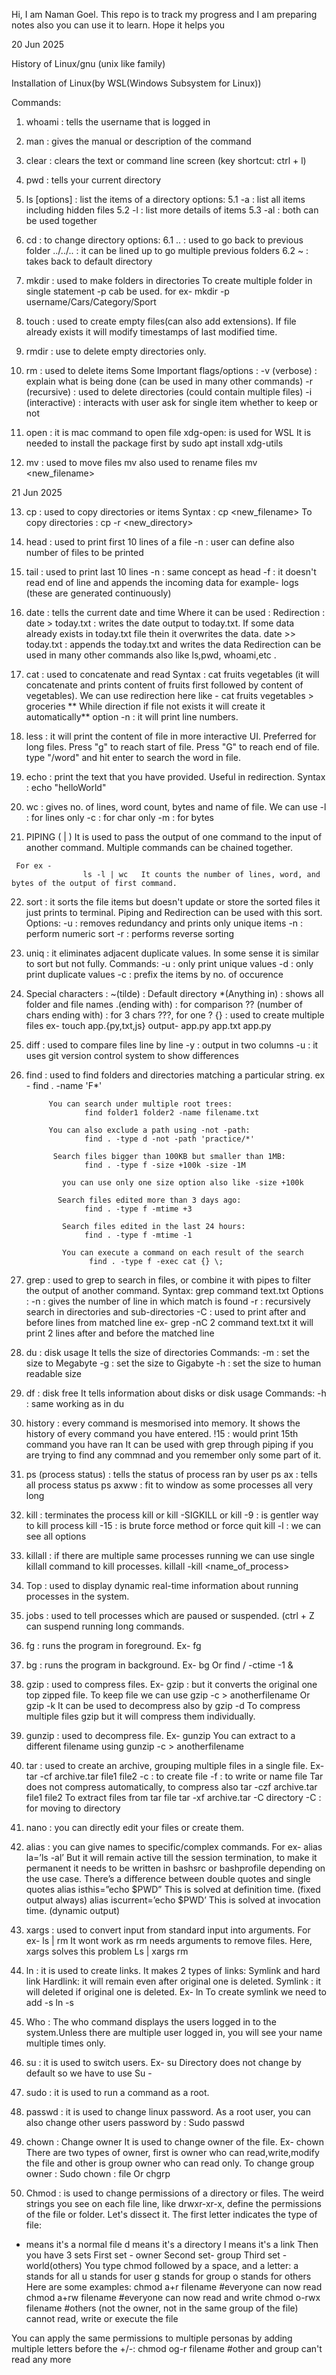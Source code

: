 Hi, I am Naman Goel.
This repo is to track my progress and I am preparing notes also you can use it to learn. Hope it helps you 

20 Jun 2025

History of Linux/gnu (unix like family)

Installation of Linux(by WSL(Windows Subsystem for Linux))

Commands:
1. whoami : tells the username that is logged in
2. man <command> : gives the manual or description of the command
3. clear : clears the text or command line screen (key shortcut: ctrl + l)
4. pwd :  tells your current directory
5. ls [options] : list the items of a directory 
       options:
        5.1  -a : list all items including hidden files
        5.2  -l : list more details of items
        5.3   -al : both can be used together
6. cd <path> : to change directory
     options:
     6.1 .. : used to go back to previous folder
           ../../.. : it can be lined up to go multiple previous folders
     6.2 ~ : takes back to default directory
7. mkdir : used to make folders in directories
            To create multiple folder in single statement -p  cab be used.
           for ex- mkdir -p username/Cars/Category/Sport
8. touch : used to create empty files(can also add extensions).
             If file already exists it will modify timestamps of last modified time.
9. rmdir : use to delete empty directories only.
10.  rm : used to delete items
              Some Important flags/options :
                       -v (verbose) : explain what is being done (can be used in many other commands)
                       -r (recursive) : used to delete directories (could contain multiple files)
                       -i (interactive) : interacts with user ask for single item whether to keep or not
11. open : it is mac command to open file
     xdg-open: is used for WSL 
                         It is needed to install the package first by
                         sudo apt install xdg-utils

12. mv : used to move files
              mv <filename> <path>
              also used to rename files
              mv <filename> <new_filename>
          

21 Jun 2025

13. cp : used to copy directories or items
       Syntax : cp <filename> <new_filename>
       To copy directories : cp -r <directory> <new_directory>
14. head : used to print first 10 lines of a file
                 -n : user can define also number of files to be printed
15. tail : used to print last 10 lines
              -n : same concept as head
              -f : it doesn't read end of line and appends the incoming data
                   for example-  logs (these are generated continuously)
16.  date : tells the current date and time 
           Where it can be used :
           Redirection :
           date > today.txt : writes the date output to today.txt. If some data already exists in today.txt file thein it overwrites the data.
           date >> today.txt : appends the today.txt and writes the data
           Redirection can be used in many other commands also like ls,pwd, whoami,etc . 

17. cat : used to concatenate and read 
             Syntax : cat fruits vegetables (it will concatenate and prints content of fruits first followed by content of vegetables).
              We can use redirection here like -
               cat fruits vegetables > groceries
              ** While direction if file not exists it will create it automatically**
               option -n : it will print line numbers.
18.  less : it will print the content of file in more interactive UI. Preferred for long files.
               Press "g" to reach start of file. 
               Press "G" to reach end of file. 
               type "/word" and hit enter to search the word in file.
19. echo : print the text that you have provided.
                  Useful in redirection.
                  Syntax : echo "helloWorld"
20. wc : gives no. of lines, word count, bytes and name of file.
               We can use 
                       -l : for lines only
                       -c : for char only
                       -m : for bytes
  21.  PIPING ( | )
     It is used to pass the output of one command to the input of another command.
     Multiple commands can be chained together.

     For ex - 
                    ls -l | wc   It counts the number of lines, word, and bytes of the output of first command.
22. sort : it sorts the file items but doesn't update or store the sorted files it just prints to terminal. Piping and Redirection can be used with this sort.
                Options:
                              -u : removes redundancy and prints only unique items
                              -n : perform numeric sort
                              -r : performs reverse sorting
23. uniq : it eliminates adjacent duplicate values. In some sense it is similar to sort but not fully.
                Commands:
                            -u : only print unique values
                            -d : only print duplicate  values
                             -c : prefix the items by no. of occurence
24. Special characters :
                    ~(tilde) : Default directory
                    *(Anything in) : shows all folder and file names
                    .(ending with) :  for comparison
                    ?? (number of chars ending with) : for 3 chars ???, for one ?
                    {} : used to create multiple files
                    ex- touch app.{py,txt,js}
                 output- app.py app.txt app.py
25. diff : used to compare files line by line
              -y : output in two columns
              -u : it uses git version control system to show differences
26. find : used to find folders and directories matching a particular string.
             ex - find  . -name 'F*'

             You can search under multiple root trees:
                     find folder1 folder2 -name filename.txt

             You can also exclude a path using -not -path:
                     find . -type d -not -path 'practice/*'

              Search files bigger than 100KB but smaller than 1MB:
                     find . -type f -size +100k -size -1M

                you can use only one size option also like -size +100k

               Search files edited more than 3 days ago:
                     find . -type f -mtime +3

                Search files edited in the last 24 hours:
                     find . -type f -mtime -1

                You can execute a command on each result of the search 
                      find . -type f -exec cat {} \; 
27. grep : used to grep to search in files, or combine it with pipes to filter the output of another command. 
             Syntax: grep command text.txt
              Options : 
                  -n : gives the number of line in which match is found
                   -r : recursively search in directories and sub-directories
                   -C : used to print after and before lines from matched line
                             ex- grep -nC 2 command text.txt
                         it will print 2 lines after and before the matched line

28. du : disk usage 
              It tells the size of directories
              Commands:
                                  -m : set the size to Megabyte
                                  -g : set the size to Gigabyte
                                  -h : set the size to human readable size
                               
29. df : disk free 
            It tells information about disks or disk usage
             Commands: -h : same working as in du
30. history : every command is mesmorised into memory. It shows the history of every command you have entered.
                     !15 : would print 15th command you have ran
                    It can be used with grep through piping if you are trying to find any commnad and you remember only some part of it.
31. ps (process status) : tells the status of process ran by user
            ps ax : tells all process status
            ps axww : fit to window as some processes all very long

32. kill : terminates the process
             kill or kill -SIGKILL or kill -9 <pid> : is gentler way to kill process
             kill -15 : is brute force method or force quit
             kill -l : we can see all options
33. killall : if there are multiple same processes running we can use single killall command to kill processes.
                   killall -kill <name_of_process>

34. Top : used to display dynamic real-time information about running processes in the system.

35. jobs : used to tell processes which are paused or suspended. (ctrl + Z can suspend running long commands.
36. fg : runs the program in foreground.
           Ex- fg <pid>
37. bg : runs the program in background.
             Ex- bg <pid>
               Or  find / -ctime -1 &
38. gzip : used to compress files.
            Ex- gzip <filename> : but it converts the original one top zipped file.
            To keep file we can use  gzip -c <filename> > anotherfilename
            Or gzip -k <filename>
It can be used to decompress also by gzip -d <filename>
To compress multiple files  gzip <filename> <filename> <filename> but it will compress them individually.

39. gunzip : used to decompress file.
      Ex- gunzip <filename>
You can extract to a different filename using 
          gunzip -c <filename> > anotherfilename

40. tar :  used to create an archive, grouping multiple files in a single file.
              Ex- tar -cf archive.tar file1 file2
                -c : to create file
                -f : to write or name file
 Tar does not compress automatically, to compress also
                        tar -czf archive.tar file1 file2 
 To extract files from tar file 
                tar -xf archive.tar -C directory
                          -C : for moving to directory

41. nano : you can directly edit your files or create them.
   
42. alias :  you can give names to specific/complex commands.
              For ex- alias la=’ls -al’
              But it will remain active till the session termination, to make it permanent it needs to be  written in bashsrc or bashprofile depending on the use case.
          There’s a difference between double quotes and single quotes
   alias isthis=”echo $PWD” This is solved at definition time. (fixed output always)
   alias iscurrent=’echo $PWD’ This is solved at invocation time. (dynamic output)

43. xargs : used to convert input from standard input into arguments.
              For ex- ls <directory> | rm
It wont work as rm needs arguments to remove files. Here, xargs solves this problem
               Ls <directory> | xargs rm
44. ln : it is used to create links.
            It makes 2 types of links:
                    Symlink and hard link
            Hardlink: it will remain even after original one is deleted.
            Symlink : it will deleted if original one is deleted.
Ex- ln <filename>
     To create symlink we need to add -s
             ln -s <filename>
45. Who : The who command displays the users logged in to the system.Unless there are multiple user logged in, you will see your name multiple times only.

46. su : it is used to switch users.
         Ex- su <username> 
    Directory does not change by default so we have to use
               Su - <username>

47. sudo : it is used to run a command as a root.
48. passwd : it is used to change linux password.
        As a root user, you can also change other users password by : 
                   Sudo passwd <username> <newpasswprd>

49. chown : Change owner
        It is used to change owner of the file.
           Ex- chown <new-user> <filename>
There are two types of owner, first is owner who can read,write,modify the file and other is group owner who can read only.
   To change group owner : 
           Sudo chown <owner>:<groupname> file 
  Or
         chgrp <groupowner> <filename>

50. Chmod : is used to change permissions of a directory or files.
     The weird strings you see on each file line, like drwxr-xr-x, define the permissions of the file or folder.
Let's dissect it.
The first letter indicates the type of file:
- means it's a normal file
d means it's a directory
l means it's a link
Then you have 3 sets
First set - owner
Second set- group
Third set - world(others)
You type chmod followed by a space, and a letter:
a stands for all
u stands for user
g stands for group
o stands for others
Here are some examples:
chmod a+r filename #everyone can now read
chmod a+rw filename #everyone can now read and write
chmod o-rwx filename #others (not the owner, not in the same group of the file) cannot read, write or execute the file


You can apply the same permissions to multiple personas by adding multiple letters before the +/-:
chmod og-r filename #other and group can't read any more



